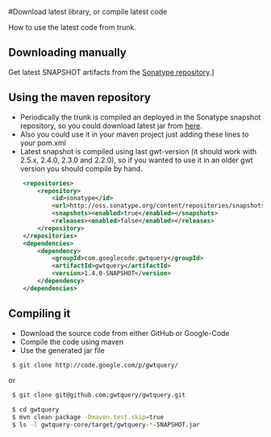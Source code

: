 #Download latest library, or compile latest code

How to use the latest code from trunk.
## Downloading manually

Get latest SNAPSHOT artifacts from the [Sonatype repository](http://oss.sonatype.org/content/repositories/snapshots/com/googlecode/gwtquery/gwtquery).]

## Using the maven repository

* Periodically the trunk is compiled an deployed in the Sonatype snapshot repository, so you could download latest jar from [here](https://oss.sonatype.org/content/repositories/snapshots/com/googlecode/gwtquery/gwtquery/1.3.2-SNAPSHOT/gwtquery-1.3.2-20130212.220215-2.jar).
* Also you could use it in your maven project just adding these lines to your pom.xml
* Latest snapshot is compiled using last gwt-version (it should work with 2.5.x, 2.4.0, 2.3.0 and 2.2.0), so if you wanted to use it in an older gwt version you should compile by hand.

```xml
    <repositories>
        <repository>
            <id>sonatype</id>
            <url>http://oss.sonatype.org/content/repositories/snapshots</url>
            <snapshots><enabled>true</enabled></snapshots>
            <releases><enabled>false</enabled></releases>
        </repository>
    </repositories>
    <dependencies>
        <dependency>
            <groupId>com.googlecode.gwtquery</groupId>
            <artifactId>gwtquery</artifactId>
            <version>1.4.0-SNAPSHOT</version>
        </dependency>
    </dependencies>
```

## Compiling it

* Download the source code from either GitHub or Google-Code
* Compile the code using maven
* Use the generated jar file

```bash
 $ git clone http://code.google.com/p/gwtquery/
```

or

```bash
 $ git clone git@github.com:gwtquery/gwtquery.git

 $ cd gwtquery
 $ mvn clean package -Dmaven.test.skip=true
 $ ls -l gwtquery-core/target/gwtquery-*-SNAPSHOT.jar
```
